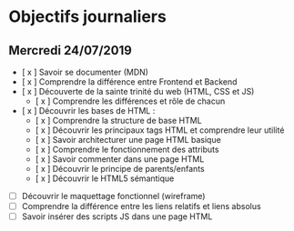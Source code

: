 # Objectifs journaliers

## Mercredi 24/07/2019


* [ x ] Savoir se documenter (MDN)
* [ x ]  Comprendre la différence entre Frontend et Backend
* [ x ] Découverte de la sainte trinité du web (HTML, CSS et JS)
  * [ x ] Comprendre les différences et rôle de chacun
* [ x ] Découvrir les bases de HTML :
  * [ x ] Comprendre la structure de base HTML
  * [ x ] Découvrir les principaux tags HTML et comprendre leur utilité
  * [ x ] Savoir architecturer une page HTML basique
  * [ x ] Comprendre le fonctionnement des attributs
  * [ x ] Savoir commenter dans une page HTML
  * [ x ] Découvrir le principe de parents/enfants
  * [ x ] Découvrir le HTML5 sémantique
* [ ] Découvrir le maquettage fonctionnel (wireframe)
* [ ] Comprendre la différence entre les liens relatifs et liens absolus
* [ ] Savoir insérer des scripts JS dans une page HTML
